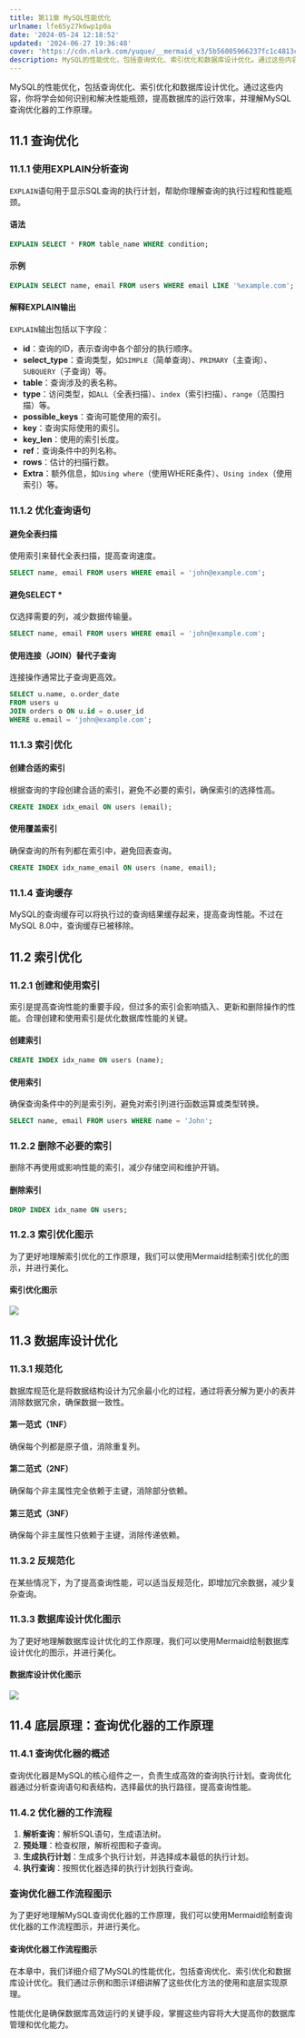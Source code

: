 ```yaml
---
title: 第11章 MySQL性能优化
urlname: lfe65y27k6wp1p0a
date: '2024-05-24 12:18:52'
updated: '2024-06-27 19:36:48'
cover: 'https://cdn.nlark.com/yuque/__mermaid_v3/5b56005966237fc1c4813ccbba0f1fa3.svg'
description: MySQL的性能优化，包括查询优化、索引优化和数据库设计优化。通过这些内容，你将学会如何识别和解决性能瓶颈，提高数据库的运行效率，并理解MySQL查询优化器的工作原理。11.1 查询优化11.1.1 使用EXPLAIN分析查询EXPLAIN语句用于显示SQL查询的执行计划，帮助你理解查询的执行...
---
```

MySQL的性能优化，包括查询优化、索引优化和数据库设计优化。通过这些内容，你将学会如何识别和解决性能瓶颈，提高数据库的运行效率，并理解MySQL查询优化器的工作原理。

## 11.1 查询优化

### 11.1.1 使用EXPLAIN分析查询

`EXPLAIN`语句用于显示SQL查询的执行计划，帮助你理解查询的执行过程和性能瓶颈。

#### 语法

```sql
EXPLAIN SELECT * FROM table_name WHERE condition;
```

#### 示例

```sql
EXPLAIN SELECT name, email FROM users WHERE email LIKE '%example.com';
```

#### 解释EXPLAIN输出

`EXPLAIN`输出包括以下字段：

- **id**：查询的ID，表示查询中各个部分的执行顺序。
- **select_type**：查询类型，如`SIMPLE`（简单查询）、`PRIMARY`（主查询）、`SUBQUERY`（子查询）等。
- **table**：查询涉及的表名称。
- **type**：访问类型，如`ALL`（全表扫描）、`index`（索引扫描）、`range`（范围扫描）等。
- **possible_keys**：查询可能使用的索引。
- **key**：查询实际使用的索引。
- **key_len**：使用的索引长度。
- **ref**：查询条件中的列名称。
- **rows**：估计的扫描行数。
- **Extra**：额外信息，如`Using where`（使用WHERE条件）、`Using index`（使用索引）等。

### 11.1.2 优化查询语句

#### 避免全表扫描

使用索引来替代全表扫描，提高查询速度。

```sql
SELECT name, email FROM users WHERE email = 'john@example.com';
```

#### 避免SELECT *

仅选择需要的列，减少数据传输量。

```sql
SELECT name, email FROM users WHERE email = 'john@example.com';
```

#### 使用连接（JOIN）替代子查询

连接操作通常比子查询更高效。

```sql
SELECT u.name, o.order_date
FROM users u
JOIN orders o ON u.id = o.user_id
WHERE u.email = 'john@example.com';
```

### 11.1.3 索引优化

#### 创建合适的索引

根据查询的字段创建合适的索引，避免不必要的索引，确保索引的选择性高。

```sql
CREATE INDEX idx_email ON users (email);
```

#### 使用覆盖索引

确保查询的所有列都在索引中，避免回表查询。

```sql
CREATE INDEX idx_name_email ON users (name, email);
```

### 11.1.4 查询缓存

MySQL的查询缓存可以将执行过的查询结果缓存起来，提高查询性能。不过在MySQL 8.0中，查询缓存已被移除。

## 11.2 索引优化

### 11.2.1 创建和使用索引

索引是提高查询性能的重要手段，但过多的索引会影响插入、更新和删除操作的性能。合理创建和使用索引是优化数据库性能的关键。

#### 创建索引

```sql
CREATE INDEX idx_name ON users (name);
```

#### 使用索引

确保查询条件中的列是索引列，避免对索引列进行函数运算或类型转换。

```sql
SELECT name, email FROM users WHERE name = 'John';
```

### 11.2.2 删除不必要的索引

删除不再使用或影响性能的索引，减少存储空间和维护开销。

#### 删除索引

```sql
DROP INDEX idx_name ON users;
```

### 11.2.3 索引优化图示

为了更好地理解索引优化的工作原理，我们可以使用Mermaid绘制索引优化的图示，并进行美化。

#### 索引优化图示

![](https://oss1.aistar.cool/elog-offer-now/78208b108c97f7c3d2a9f0914bde377f.svg)
## 11.3 数据库设计优化

### 11.3.1 规范化

数据库规范化是将数据结构设计为冗余最小化的过程，通过将表分解为更小的表并消除数据冗余，确保数据一致性。

#### 第一范式（1NF）

确保每个列都是原子值，消除重复列。

#### 第二范式（2NF）

确保每个非主属性完全依赖于主键，消除部分依赖。

#### 第三范式（3NF）

确保每个非主属性只依赖于主键，消除传递依赖。

### 11.3.2 反规范化

在某些情况下，为了提高查询性能，可以适当反规范化，即增加冗余数据，减少复杂查询。

### 11.3.3 数据库设计优化图示

为了更好地理解数据库设计优化的工作原理，我们可以使用Mermaid绘制数据库设计优化的图示，并进行美化。

#### 数据库设计优化图示

![](https://oss1.aistar.cool/elog-offer-now/122bffdae0defdc47c891d435d71c61c.svg)
## 11.4 底层原理：查询优化器的工作原理

### 11.4.1 查询优化器的概述

查询优化器是MySQL的核心组件之一，负责生成高效的查询执行计划。查询优化器通过分析查询语句和表结构，选择最优的执行路径，提高查询性能。

### 11.4.2 优化器的工作流程

1. **解析查询**：解析SQL语句，生成语法树。
2. **预处理**：检查权限，解析视图和子查询。
3. **生成执行计划**：生成多个执行计划，并选择成本最低的执行计划。
4. **执行查询**：按照优化器选择的执行计划执行查询。

### 查询优化器工作流程图示

为了更好地理解MySQL查询优化器的工作原理，我们可以使用Mermaid绘制查询优化器的工作流程图示，并进行美化。

#### 查询优化器工作流程图示



在本章中，我们详细介绍了MySQL的性能优化，包括查询优化、索引优化和数据库设计优化。我们通过示例和图示详细讲解了这些优化方法的使用和底层实现原理。

性能优化是确保数据库高效运行的关键手段，掌握这些内容将大大提高你的数据库管理和优化能力。
